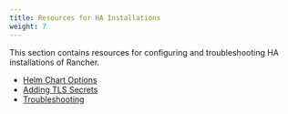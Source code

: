 ```yaml
---
title: Resources for HA Installations
weight: 7
---
```


This section contains resources for configuring and troubleshooting HA installations of Rancher.

- [Helm Chart Options]({{<baseurl>}}/rancher/v2.x/en/installation/resources-for-ha/chart-options)
- [Adding TLS Secrets]({{<baseurl>}}/rancher/v2.x/en/installation/resources-for-ha/tls-secrets)
- [Troubleshooting]({{<baseurl>}}/rancher/v2.x/en/installation/resources-for-ha/troubleshooting)